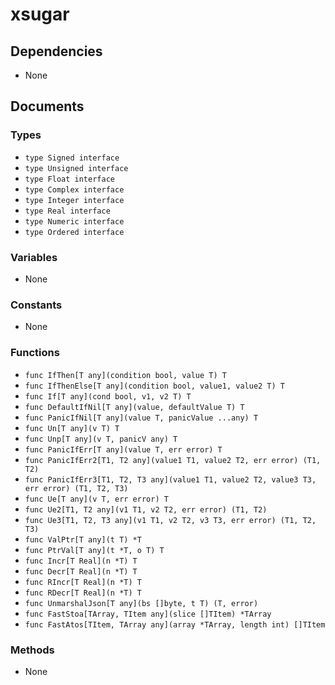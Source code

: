 # xsugar

## Dependencies

+ None

## Documents

### Types

+ `type Signed interface`
+ `type Unsigned interface`
+ `type Float interface`
+ `type Complex interface`
+ `type Integer interface`
+ `type Real interface`
+ `type Numeric interface`
+ `type Ordered interface`

### Variables

+ None

### Constants

+ None

### Functions

+ `func IfThen[T any](condition bool, value T) T`
+ `func IfThenElse[T any](condition bool, value1, value2 T) T`
+ `func If[T any](cond bool, v1, v2 T) T`
+ `func DefaultIfNil[T any](value, defaultValue T) T`
+ `func PanicIfNil[T any](value T, panicValue ...any) T`
+ `func Un[T any](v T) T`
+ `func Unp[T any](v T, panicV any) T`
+ `func PanicIfErr[T any](value T, err error) T`
+ `func PanicIfErr2[T1, T2 any](value1 T1, value2 T2, err error) (T1, T2)`
+ `func PanicIfErr3[T1, T2, T3 any](value1 T1, value2 T2, value3 T3, err error) (T1, T2, T3)`
+ `func Ue[T any](v T, err error) T`
+ `func Ue2[T1, T2 any](v1 T1, v2 T2, err error) (T1, T2)`
+ `func Ue3[T1, T2, T3 any](v1 T1, v2 T2, v3 T3, err error) (T1, T2, T3)`
+ `func ValPtr[T any](t T) *T`
+ `func PtrVal[T any](t *T, o T) T`
+ `func Incr[T Real](n *T) T`
+ `func Decr[T Real](n *T) T`
+ `func RIncr[T Real](n *T) T`
+ `func RDecr[T Real](n *T) T`
+ `func UnmarshalJson[T any](bs []byte, t T) (T, error)`
+ `func FastStoa[TArray, TItem any](slice []TItem) *TArray`
+ `func FastAtos[TItem, TArray any](array *TArray, length int) []TItem`

### Methods

+ None
